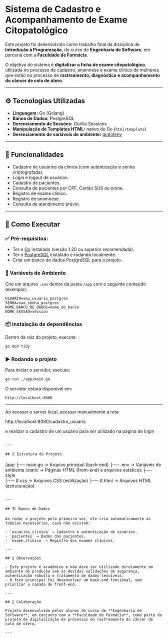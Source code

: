 
# Sistema de Cadastro e Acompanhamento de Exame Citopatológico

Este projeto foi desenvolvido como trabalho final da disciplina de **Introdução à Programação**, do curso de **Engenharia de Software**, em parceria com a **Faculdade de Farmácia**.

O objetivo do sistema é **digitalizar a ficha de exame citopatológico**, utilizada no processo de cadastro, anamnese e exame clínico de mulheres que estão no processo de **rastreamento, diagnóstico e acompanhamento do câncer de colo de útero**.

---

## ⚙️ Tecnologias Utilizadas

- **Linguagem:** Go (Golang)
- **Banco de Dados:** PostgreSQL
- **Gerenciamento de Sessões:** Gorilla Sessions
- **Manipulação de Templates HTML:** nativo do Go (`html/template`)
- **Gerenciamento de variáveis de ambiente:** [godotenv](https://github.com/joho/godotenv)

---

## 📑 Funcionalidades

- Cadastro de usuários da clínica (com autenticação e senha criptografada).
- Login e logout de usuários.
- Cadastro de pacientes.
- Consulta de pacientes por CPF, Cartão SUS ou nome.
- Registro de exame clínico.
- Registro de anamnese.
- Consulta de atendimento prévio.

---

## 🚀 Como Executar

### ✅ Pré-requisitos:

- Ter o [Go](https://golang.org/doc/install) instalado (versão 1.20 ou superior recomendada).
- Ter o [PostgreSQL](https://www.postgresql.org/) instalado e rodando localmente.
- Criar um banco de dados PostgreSQL para o projeto.

### 🔧 Variáveis de Ambiente

Crie um arquivo `.env` dentro da pasta `/app` com o seguinte conteúdo (exemplo):

```
USUARIO=seu_usuario_postgres
SENHA=sua_senha_postgres
NOME_BANCO_DE_DADOS=nome_do_banco
NOME_SESSAO=session
```

### 📦 Instalação de dependências

Dentro da raiz do projeto, execute:

```bash
go mod tidy
```

### ▶️ Rodando o projeto

Para iniciar o servidor, execute:

```bash
go run ./app/main.go
```

O servidor estará disponível em:

```
http://localhost:8080
```

---

Ao acessar o server local, acessar manualmente a rota:

http://localhost:8080/cadastro_usuario

e realizar o cadastro de um usuário para ser utilizado na página de login
```

---

## 🗄️ Estrutura do Projeto

```
/app
  ├── main.go          -> Arquivo principal (back-end)
  ├── .env             -> Variáveis de ambiente
/static                -> Páginas HTML (front-end) e arquivos estáticos
  ├── style            
    ├── #.css          -> Arquivos CSS (estilização)
  ├── #.html           -> Arquivos HTML (estruturação)
```

---

## 🏗️ Banco de Dados

Ao rodar o projeto pela primeira vez, ele cria automaticamente as tabelas necessárias, caso não existam:

- `usuarios_clinica` → Cadastro e autenticação de usuários.
- `pacientes` → Dados das pacientes.
- `exame_clinico` → Registro dos exames clínicos.

---

## 🚩 Observações

- Este projeto é acadêmico e não deve ser utilizado diretamente em ambiente de produção sem as devidas validações de segurança, autenticação robusta e tratamento de dados sensíveis.
- O foco principal foi desenvolver um back-end funcional, sem priorizar a camada de front-end.

---

## 🤝 Colaboração

Projeto desenvolvido pelos alunos do curso de **Engenharia de Software**, em conjunto com a **Faculdade de Farmácia**, como parte do projeto de digitalização de processos do rastreamento do câncer de colo de útero.

---
